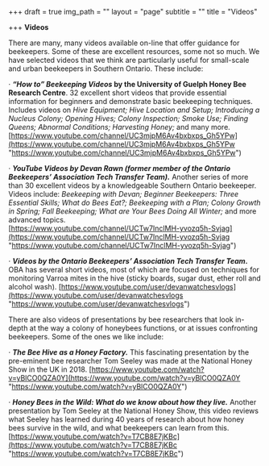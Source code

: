 +++
draft = true
img_path = ""
layout = "page"
subtitle = ""
title = "Videos"

+++
**Videos**

There are many, many videos available on-line that offer guidance for beekeepers. Some of these are excellent resources, some not so much. We have selected videos that we think are particularly useful for small-scale and urban beekeepers in Southern Ontario. These include:

· **_“How to” Beekeeping Videos_ by the University of Guelph Honey Bee Research Centre**. 32 excellent short videos that provide essential information for beginners and demonstrate basic beekeeping techniques. Includes videos on _Hive Equipment; Hive Location and Setup; Introducing a Nucleus Colony; Opening Hives; Colony Inspection; Smoke Use; Finding Queens; Abnormal Conditions; Harvesting Honey;_ and many more.  
[https://www.youtube.com/channel/UC3mjpM6Av4bxbxps_Gh5YPw](https://www.youtube.com/channel/UC3mjpM6Av4bxbxps_Gh5YPw "https://www.youtube.com/channel/UC3mjpM6Av4bxbxps_Gh5YPw")

· **_YouTube Videos by Devan Rawn (former member of the Ontario Beekeepers’ Association Tech Transfer Team)._** Another series of more than 30 excellent videos by a knowledgeable Southern Ontario beekeeper. Videos include: _Beekeeping with Devan;_ _Beginner Beekeepers: Three Essential Skills; What do Bees Eat?; Beekeeping with a Plan; Colony Growth in Spring; Fall Beekeeping; What are Your Bees Doing All Winter;_ and more advanced topics.  
[https://www.youtube.com/channel/UCTw7InclMH-yvozq5h-Svjag](https://www.youtube.com/channel/UCTw7InclMH-yvozq5h-Svjag "https://www.youtube.com/channel/UCTw7InclMH-yvozq5h-Svjag")

· **_Videos by the Ontario Beekeepers’ Association Tech Transfer Team_.** OBA has several short videos, most of which are focused on techniques for monitoring Varroa mites in the hive (sticky boards, sugar dust, ether roll and alcohol wash). [https://www.youtube.com/user/devanwatchesvlogs](https://www.youtube.com/user/devanwatchesvlogs "https://www.youtube.com/user/devanwatchesvlogs")

There are also videos of presentations by bee researchers that look in-depth at the way a colony of honeybees functions, or at issues confronting beekeepers. Some of the ones we like include:

· **_The Bee Hive as a Honey Factory._** This fascinating presentation by the pre-eminent bee researcher Tom Seeley was made at the National Honey Show in the UK in 2018. [https://www.youtube.com/watch?v=yBlCO0QZA0Y](https://www.youtube.com/watch?v=yBlCO0QZA0Y "https://www.youtube.com/watch?v=yBlCO0QZA0Y")

· **_Honey Bees in the Wild: What do we know about how they live._** Another presentation by Tom Seeley at the National Honey Show, this video reviews what Seeley has learned during 40 years of research about how honey bees survive in the wild, and what beekeepers can learn from this. [https://www.youtube.com/watch?v=T7CB8E7jKBc](https://www.youtube.com/watch?v=T7CB8E7jKBc "https://www.youtube.com/watch?v=T7CB8E7jKBc")